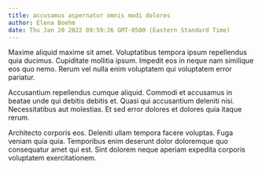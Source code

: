 ```yaml
---
title: accusamus aspernatur omnis modi dolores
author: Elena Boehm
date: Thu Jan 20 2022 09:59:26 GMT-0500 (Eastern Standard Time)
---
```

Maxime aliquid maxime sit amet. Voluptatibus tempora ipsum repellendus quia ducimus. Cupiditate mollitia ipsum. Impedit eos in neque nam similique eos quo nemo. Rerum vel nulla enim voluptatem qui voluptatem error pariatur.

 Accusantium repellendus cumque aliquid. Commodi et accusamus in beatae unde qui debitis debitis et. Quasi qui accusantium deleniti nisi. Necessitatibus aut molestias. Et sed error dolores et dolores quia itaque rerum.

 Architecto corporis eos. Deleniti ullam tempora facere voluptas. Fuga veniam quia quia. Temporibus enim deserunt dolor doloremque quo consequatur amet qui est. Sint dolorem neque aperiam expedita corporis voluptatem exercitationem.